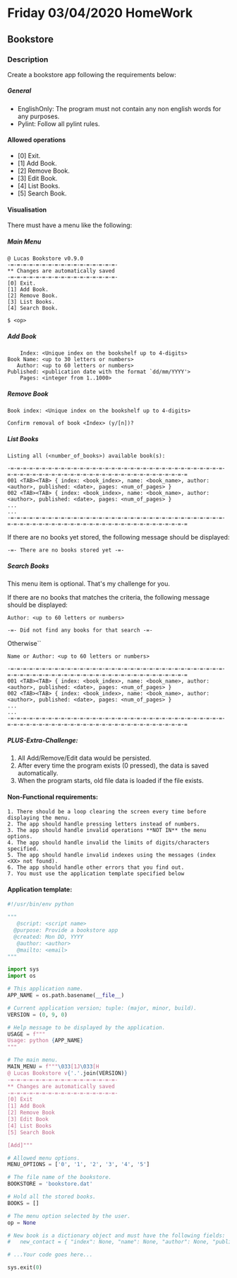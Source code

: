 # Friday 03/04/2020 HomeWork

## Bookstore

### Description

Create a bookstore app following the requirements below:

##### General

- EnglishOnly: The program must not contain any non english words for any purposes.
- Pylint: Follow all pylint rules.

#### Allowed operations

* [0] Exit.
* [1] Add Book.
* [2] Remove Book.
* [3] Edit Book.
* [4] List Books.
* [5] Search Book.

#### Visualisation

There must have a menu like the following:

##### Main Menu

```
@ Lucas Bookstore v0.9.0
-=-=-=-=-=-=-=-=-=-=-=-=-=-=-=-=-=-
** Changes are automatically saved
-=-=-=-=-=-=-=-=-=-=-=-=-=-=-=-=-=-
[0] Exit.
[1] Add Book.
[2] Remove Book.
[3] List Books.
[4] Search Book.

$ <op>
```

##### Add Book

```
    Index: <Unique index on the bookshelf up to 4-digits>
Book Name: <up to 30 letters or numbers>
   Author: <up to 60 letters or numbers>
Published: <publication date with the format `dd/mm/YYYY'>
    Pages: <integer from 1..1000>
```

##### Remove Book

```
Book index: <Unique index on the bookshelf up to 4-digits>

Confirm removal of book <Index> (y/[n])?
```

##### List Books

```
Listing all (<number_of_books>) available book(s):

-=-=-=-=-=-=-=-=-=-=-=-=-=-=-=-=-=-=-=-=-=-=-=-=-=-=-=-=-=-=-=-=-=-=-=-=-=-=-=-=-=-=-=-=-=-=-=-=-=-=-=-=-=-=-=-=-=-=-=-=-=-=-=
001 <TAB><TAB> { index: <book_index>, name: <book_name>, author: <author>, published: <date>, pages: <num_of_pages> }
002 <TAB><TAB> { index: <book_index>, name: <book_name>, author: <author>, published: <date>, pages: <num_of_pages> }
...
...
-=-=-=-=-=-=-=-=-=-=-=-=-=-=-=-=-=-=-=-=-=-=-=-=-=-=-=-=-=-=-=-=-=-=-=-=-=-=-=-=-=-=-=-=-=-=-=-=-=-=-=-=-=-=-=-=-=-=-=-=-=-=-=
```

If there are no books yet stored, the following message should be displayed:

`
-=- There are no books stored yet -=-
`

##### Search Books

This menu item is optional. That's my challenge for you.

If there are no books that matches the criteria, the following message should be displayed:

```
Author: <up to 60 letters or numbers>

-=- Did not find any books for that search -=-
```

Otherwise``

```
Name or Author: <up to 60 letters or numbers>

-=-=-=-=-=-=-=-=-=-=-=-=-=-=-=-=-=-=-=-=-=-=-=-=-=-=-=-=-=-=-=-=-=-=-=-=-=-=-=-=-=-=-=-=-=-=-=-=-=-=-=-=-=-=-=-=-=-=-=-=-=-=-=
001 <TAB><TAB> { index: <book_index>, name: <book_name>, author: <author>, published: <date>, pages: <num_of_pages> }
002 <TAB><TAB> { index: <book_index>, name: <book_name>, author: <author>, published: <date>, pages: <num_of_pages> }
...
...
-=-=-=-=-=-=-=-=-=-=-=-=-=-=-=-=-=-=-=-=-=-=-=-=-=-=-=-=-=-=-=-=-=-=-=-=-=-=-=-=-=-=-=-=-=-=-=-=-=-=-=-=-=-=-=-=-=-=-=-=-=-=-=
```

##### PLUS-Extra-Challenge:

1. All Add/Remove/Edit data would be persisted.
1. After every time the program exists (0 pressed), the data is saved automatically.
2. When the program starts, old file data is loaded if the file exists.

#### Non-Functional requirements:

    1. There should be a loop clearing the screen every time before displaying the menu.
    2. The app should handle pressing letters instead of numbers.
    3. The app should handle invalid operations **NOT IN** the menu options.
    4. The app should handle invalid the limits of digits/characters specified.
    5. The app should handle invalid indexes using the messages (index <XX> not found).
    6. The app should handle other errors that you find out.
    7. You must use the application template specified below


#### Application template:

```python
#!/usr/bin/env python

"""
   @script: <script name>
  @purpose: Provide a bookstore app
  @created: Mon DD, YYYY
   @author: <author>
   @mailto: <email>
"""

import sys
import os

# This application name.
APP_NAME = os.path.basename(__file__)

# Current application version; tuple: (major, minor, build).
VERSION = (0, 9, 0)

# Help message to be displayed by the application.
USAGE = f"""
Usage: python {APP_NAME}
"""

# The main menu.
MAIN_MENU = f"""\033[1J\033[H
@ Lucas Bookstore v{'.'.join(VERSION)}
-=-=-=-=-=-=-=-=-=-=-=-=-=-=-=-=-=-
** Changes are automatically saved
-=-=-=-=-=-=-=-=-=-=-=-=-=-=-=-=-=-
[0] Exit
[1] Add Book
[2] Remove Book
[3] Edit Book
[4] List Books
[5] Search Book

[Add]"""

# Allowed menu options.
MENU_OPTIONS = ['0', '1', '2', '3', '4', '5']

# The file name of the bookstore.
BOOKSTORE = 'bookstore.dat'

# Hold all the stored books.
BOOKS = []

# The menu option selected by the user.
op = None

# New book is a dictionary object and must have the following fields:
#   new_contact = { "index": None, "name": None, "author": None, "published": None, "pages": None }

# ...Your code goes here...

sys.exit(0)
```
